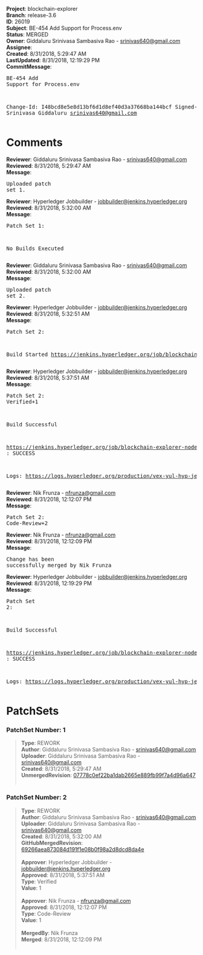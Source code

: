 <strong>Project</strong>: blockchain-explorer<br><strong>Branch</strong>: release-3.6<br><strong>ID</strong>: 26019<br><strong>Subject</strong>: BE-454 Add Support for Process.env<br><strong>Status</strong>: MERGED<br><strong>Owner</strong>: Giddaluru Srinivasa Sambasiva Rao - srinivas640@gmail.com<br><strong>Assignee</strong>:<br><strong>Created</strong>: 8/31/2018, 5:29:47 AM<br><strong>LastUpdated</strong>: 8/31/2018, 12:19:29 PM<br><strong>CommitMessage</strong>:<br><pre>BE-454 Add Support for Process.env

Change-Id: I48bcd8e5e8d13bf6d1d8ef40d3a37668ba144bcf
Signed-off-by: Srinivasa Giddaluru <srinivas640@gmail.com>
</pre><h1>Comments</h1><strong>Reviewer</strong>: Giddaluru Srinivasa Sambasiva Rao - srinivas640@gmail.com<br><strong>Reviewed</strong>: 8/31/2018, 5:29:47 AM<br><strong>Message</strong>: <pre>Uploaded patch set 1.</pre><strong>Reviewer</strong>: Hyperledger Jobbuilder - jobbuilder@jenkins.hyperledger.org<br><strong>Reviewed</strong>: 8/31/2018, 5:32:00 AM<br><strong>Message</strong>: <pre>Patch Set 1:

No Builds Executed</pre><strong>Reviewer</strong>: Giddaluru Srinivasa Sambasiva Rao - srinivas640@gmail.com<br><strong>Reviewed</strong>: 8/31/2018, 5:32:00 AM<br><strong>Message</strong>: <pre>Uploaded patch set 2.</pre><strong>Reviewer</strong>: Hyperledger Jobbuilder - jobbuilder@jenkins.hyperledger.org<br><strong>Reviewed</strong>: 8/31/2018, 5:32:51 AM<br><strong>Message</strong>: <pre>Patch Set 2:

Build Started https://jenkins.hyperledger.org/job/blockchain-explorer-node6-verify-x86_64/450/</pre><strong>Reviewer</strong>: Hyperledger Jobbuilder - jobbuilder@jenkins.hyperledger.org<br><strong>Reviewed</strong>: 8/31/2018, 5:37:51 AM<br><strong>Message</strong>: <pre>Patch Set 2: Verified+1

Build Successful 

https://jenkins.hyperledger.org/job/blockchain-explorer-node6-verify-x86_64/450/ : SUCCESS

Logs: https://logs.hyperledger.org/production/vex-yul-hyp-jenkins-3/blockchain-explorer-node6-verify-x86_64/450</pre><strong>Reviewer</strong>: Nik Frunza - nfrunza@gmail.com<br><strong>Reviewed</strong>: 8/31/2018, 12:12:07 PM<br><strong>Message</strong>: <pre>Patch Set 2: Code-Review+2</pre><strong>Reviewer</strong>: Nik Frunza - nfrunza@gmail.com<br><strong>Reviewed</strong>: 8/31/2018, 12:12:09 PM<br><strong>Message</strong>: <pre>Change has been successfully merged by Nik Frunza</pre><strong>Reviewer</strong>: Hyperledger Jobbuilder - jobbuilder@jenkins.hyperledger.org<br><strong>Reviewed</strong>: 8/31/2018, 12:19:29 PM<br><strong>Message</strong>: <pre>Patch Set 2:

Build Successful 

https://jenkins.hyperledger.org/job/blockchain-explorer-node6-merge-x86_64/255/ : SUCCESS

Logs: https://logs.hyperledger.org/production/vex-yul-hyp-jenkins-3/blockchain-explorer-node6-merge-x86_64/255</pre><h1>PatchSets</h1><h3>PatchSet Number: 1</h3><blockquote><strong>Type</strong>: REWORK<br><strong>Author</strong>: Giddaluru Srinivasa Sambasiva Rao - srinivas640@gmail.com<br><strong>Uploader</strong>: Giddaluru Srinivasa Sambasiva Rao - srinivas640@gmail.com<br><strong>Created</strong>: 8/31/2018, 5:29:47 AM<br><strong>UnmergedRevision</strong>: [07778c0ef22ba1dab2665e889fb99f7a4d96a647](https://github.com/hyperledger-gerrit-archive/blockchain-explorer/commit/07778c0ef22ba1dab2665e889fb99f7a4d96a647)<br><br></blockquote><h3>PatchSet Number: 2</h3><blockquote><strong>Type</strong>: REWORK<br><strong>Author</strong>: Giddaluru Srinivasa Sambasiva Rao - srinivas640@gmail.com<br><strong>Uploader</strong>: Giddaluru Srinivasa Sambasiva Rao - srinivas640@gmail.com<br><strong>Created</strong>: 8/31/2018, 5:32:00 AM<br><strong>GitHubMergedRevision</strong>: [69266aea873084d191f1e08b0f98a2d8dcd8da4e](https://github.com/hyperledger-gerrit-archive/blockchain-explorer/commit/69266aea873084d191f1e08b0f98a2d8dcd8da4e)<br><br><strong>Approver</strong>: Hyperledger Jobbuilder - jobbuilder@jenkins.hyperledger.org<br><strong>Approved</strong>: 8/31/2018, 5:37:51 AM<br><strong>Type</strong>: Verified<br><strong>Value</strong>: 1<br><br><strong>Approver</strong>: Nik Frunza - nfrunza@gmail.com<br><strong>Approved</strong>: 8/31/2018, 12:12:07 PM<br><strong>Type</strong>: Code-Review<br><strong>Value</strong>: 1<br><br><strong>MergedBy</strong>: Nik Frunza<br><strong>Merged</strong>: 8/31/2018, 12:12:09 PM<br><br></blockquote>